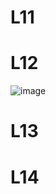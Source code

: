 # L11

# L12
![image](https://user-images.githubusercontent.com/61067969/156179115-4b0f88cf-0086-4475-b383-117ddfd4d949.png)

# L13

# L14
